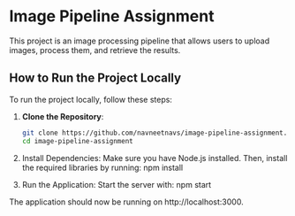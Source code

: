 # Image Pipeline Assignment

This project is an image processing pipeline that allows users to upload images, process them, and retrieve the results. 

## How to Run the Project Locally

To run the project locally, follow these steps:

1. **Clone the Repository**:
   ```bash
   git clone https://github.com/navneetnavs/image-pipeline-assignment.git
   cd image-pipeline-assignment
2. Install Dependencies:
Make sure you have Node.js installed. Then, install the required libraries by running:
npm install

3. Run the Application:
Start the server with:
npm start   

The application should now be running on http://localhost:3000.



